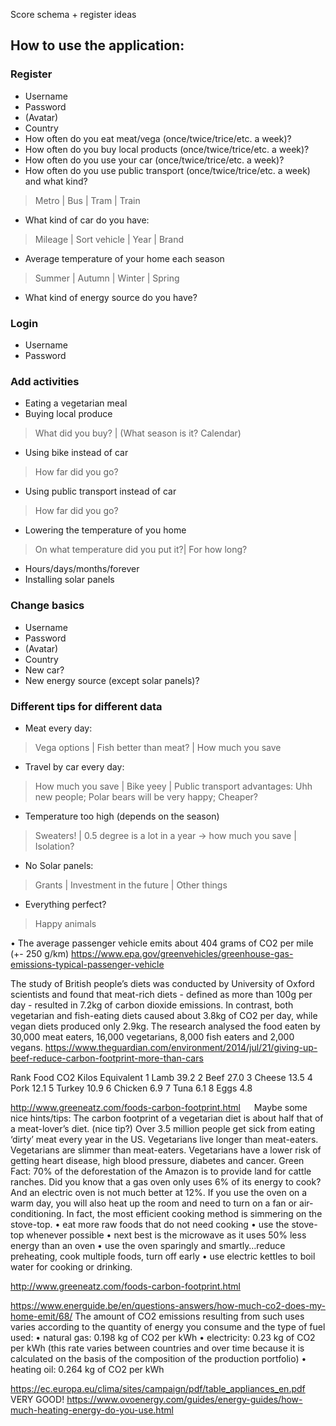 Score schema + register ideas
## How to use the application:
### Register
+ Username
+ Password
+ (Avatar)
+ Country
+ How often do you eat meat/vega (once/twice/trice/etc. a week)?
+ How often do you buy local products (once/twice/trice/etc. a week)?
+ How often do you use your car (once/twice/trice/etc. a week)?
+ How often do you use public transport (once/twice/trice/etc. a week) and what kind?
> Metro |
> Bus |
> Tram |
> Train
+ What kind of car do you have:
> Mileage |
> Sort vehicle |
> Year |
> Brand
+ Average temperature of your home each season
> Summer |
> Autumn |
> Winter |
> Spring
+ What kind of energy source do you have?
### Login
+ Username
+ Password
### Add activities
+ Eating a vegetarian meal
+ Buying local produce
> What did you buy? |
> (What season is it? Calendar)
+ Using bike instead of car
> How far did you go?
+ Using public transport instead of car
> How far did you go?
+ Lowering the temperature of you home
> On what temperature did you put it?|
> For how long?
+ Hours/days/months/forever
+ Installing solar panels
### Change basics
+ Username
+ Password
+ (Avatar)
+ Country
+ New car?
+ New energy source (except solar panels)?
### Different tips for different data
+ Meat every day:
> Vega options |
> Fish better than meat? |
> How much you save
+ Travel by car every day:
> How much you save |
> Bike yeey |
> Public transport advantages:
> Uhh new people;
> Polar bears will be very happy;
> Cheaper?
+ Temperature too high (depends on the season)
> Sweaters! |
> 0.5 degree is a lot in a year -> how much you save |
> Isolation?
+ No Solar panels:
> Grants |
> Investment in the future |
> Other things 
+ Everything perfect?
> Happy animals



•	The average passenger vehicle emits about 404 grams of CO2 per mile (+- 250 g/km)
https://www.epa.gov/greenvehicles/greenhouse-gas-emissions-typical-passenger-vehicle

The study of British people’s diets was conducted by University of Oxford scientists and found that meat-rich diets - defined as more than 100g per day - resulted in 7.2kg of carbon dioxide emissions. In contrast, both vegetarian and fish-eating diets caused about 3.8kg of CO2 per day, while vegan diets produced only 2.9kg. The research analysed the food eaten by 30,000 meat eaters, 16,000 vegetarians, 8,000 fish eaters and 2,000 vegans.
https://www.theguardian.com/environment/2014/jul/21/giving-up-beef-reduce-carbon-footprint-more-than-cars

Rank	Food	CO2 Kilos Equivalent
1	Lamb	39.2
2	Beef	27.0
3	Cheese	13.5
4	Pork	12.1
5	Turkey	10.9
6	Chicken	6.9
7	Tuna	6.1
8	Eggs	4.8

http://www.greeneatz.com/foods-carbon-footprint.html
 
Maybe some nice hints/tips:
The carbon footprint of a vegetarian diet is about half that of a meat-lover’s diet. (nice tip?)
Over 3.5 million people get sick from eating ‘dirty’ meat every year in the US.
Vegetarians live longer than meat-eaters. Vegetarians are slimmer than meat-eaters. Vegetarians have a lower risk of getting heart disease, high blood pressure, diabetes and cancer.
Green Fact: 70% of the deforestation of the Amazon is to provide land for cattle ranches.
Did you know that a gas oven only uses 6% of its energy to cook? And an electric oven is not much better at 12%. If you use the oven on a warm day, you will also heat up the room and need to turn on a fan or air-conditioning. In fact, the most efficient cooking method is simmering on the stove-top.
•	eat more raw foods that do not need cooking
•	use the stove-top whenever possible
•	next best is the microwave as it uses 50% less energy than an oven
•	use the oven sparingly and smartly…reduce preheating, cook multiple foods, turn off early
•	use electric kettles to boil water for cooking or drinking.

http://www.greeneatz.com/foods-carbon-footprint.html

https://www.energuide.be/en/questions-answers/how-much-co2-does-my-home-emit/68/
The amount of CO2 emissions resulting from such uses varies according to the quantity of energy you consume and the type of fuel used:
•	natural gas: 0.198 kg of CO2 per kWh
•	electricity: 0.23 kg of CO2 per kWh (this rate varies between countries and over time because it is calculated on the basis of the composition of the production portfolio)
•	heating oil: 0.264 kg of CO2 per kWh

https://ec.europa.eu/clima/sites/campaign/pdf/table_appliances_en.pdf
VERY GOOD! 
https://www.ovoenergy.com/guides/energy-guides/how-much-heating-energy-do-you-use.html

